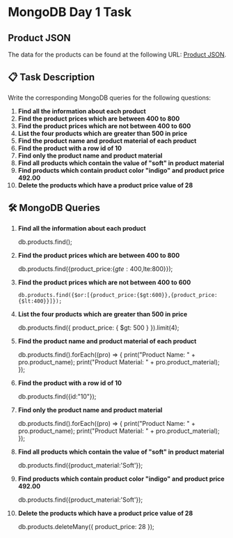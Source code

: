 # MongoDB Day 1 Task

## Product JSON
The data for the products can be found at the following URL: [Product JSON](https://github.com/rvsp/database/blob/master/mongodb/product.json).

## 📋 Task Description

Write the corresponding MongoDB queries for the following questions:

1. **Find all the information about each product**
2. **Find the product prices which are between 400 to 800**
3. **Find the product prices which are not between 400 to 600**
4. **List the four products which are greater than 500 in price**
5. **Find the product name and product material of each product**
6. **Find the product with a row id of 10**
7. **Find only the product name and product material**
8. **Find all products which contain the value of "soft" in product material**
9. **Find products which contain product color "indigo" and product price 492.00**
10. **Delete the products which have a product price value of 28**

## 🛠️ MongoDB Queries

1. **Find all the information about each product**

     db.products.find();

2. **Find the product prices which are between 400 to 800**

      db.products.find({product_price:{$gte:400,$lte:800}});

3. **Find the product prices which are not between 400 to 600**

       db.products.find({$or:[{product_price:{$gt:600}},{product_price:{$lt:400}}]});

4. **List the four products which are greater than 500 in price**

   
      db.products.find({ product_price: { $gt: 500 } }).limit(4);
   

5. **Find the product name and product material of each product**

      db.products.find().forEach((pro) => {
        print("Product Name: " + pro.product_name);
        print("Product Material: " + pro.product_material);
      });

6. **Find the product with a row id of 10**

     db.products.find({id:"10"});

7. **Find only the product name and product material**

   db.products.find().forEach((pro) => {
      print("Product Name: " + pro.product_name);
      print("Product Material: " + pro.product_material);
    });

8. **Find all products which contain the value of "soft" in product material**

    db.products.find({product_material:'Soft'});

9. **Find products which contain product color "indigo" and product price 492.00**

    db.products.find({product_material:'Soft'});

10. **Delete the products which have a product price value of 28**

    db.products.deleteMany({ product_price: 28 });
   



